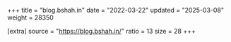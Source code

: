 +++
title = "blog.bshah.in"
date = "2022-03-22"
updated = "2025-03-08"
weight = 28350

[extra]
source = "https://blog.bshah.in/"
ratio = 13
size = 28
+++
